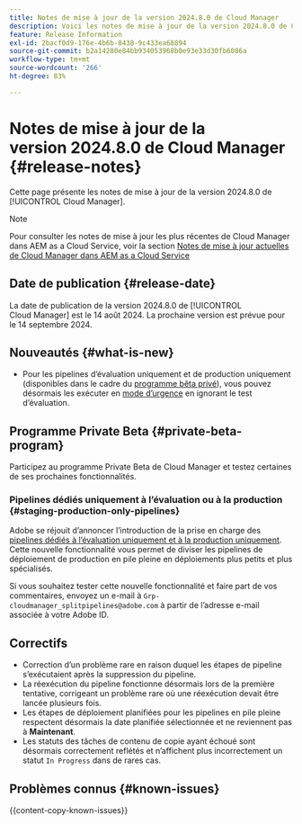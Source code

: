 ```yaml
---
title: Notes de mise à jour de la version 2024.8.0 de Cloud Manager
description: Voici les notes de mise à jour de la version 2024.8.0 de Cloud Manager.
feature: Release Information
exl-id: 2bacf0d9-176e-4b6b-8438-9c433ea68894
source-git-commit: b2a14280e84bb934053968b0e93e33d30fb6086a
workflow-type: tm+mt
source-wordcount: '266'
ht-degree: 83%

---
```


# Notes de mise à jour de la version 2024.8.0 de Cloud Manager {#release-notes}

Cette page présente les notes de mise à jour de la version 2024.8.0 de [!UICONTROL Cloud Manager].

>[!NOTE]
>
>Pour consulter les notes de mise à jour les plus récentes de Cloud Manager dans AEM as a Cloud Service, voir la section [Notes de mise à jour actuelles de Cloud Manager dans AEM as a Cloud Service](https://experienceleague.adobe.com/fr/docs/experience-manager-cloud-service/content/release-notes/cloud-manager/current)

## Date de publication {#release-date}

La date de publication de la version 2024.8.0 de [!UICONTROL Cloud Manager] est le 14 août 2024. La prochaine version est prévue pour le 14 septembre 2024.

## Nouveautés {#what-is-new}

* Pour les pipelines d’évaluation uniquement et de production uniquement (disponibles dans le cadre du [programme bêta privé](#staging-production-only-pipelines)), vous pouvez désormais les exécuter en [mode d’urgence](/help/using/stage-prod-only.md#emergency-mode) en ignorant le test d’évaluation.

## Programme Private Beta {#private-beta-program}

Participez au programme Private Beta de Cloud Manager et testez certaines de ses prochaines fonctionnalités.

### Pipelines dédiés uniquement à l’évaluation ou à la production {#staging-production-only-pipelines}

Adobe se réjouit d’annoncer l’introduction de la prise en charge des [pipelines dédiés à l’évaluation uniquement et à la production uniquement](/help/using/stage-prod-only.md). Cette nouvelle fonctionnalité vous permet de diviser les pipelines de déploiement de production en pile pleine en déploiements plus petits et plus spécialisés.

Si vous souhaitez tester cette nouvelle fonctionnalité et faire part de vos commentaires, envoyez un e-mail à `Grp-cloudmanager_splitpipelines@adobe.com` à partir de l’adresse e-mail associée à votre Adobe ID.

## Correctifs

* Correction d’un problème rare en raison duquel les étapes de pipeline s’exécutaient après la suppression du pipeline.
* La réexécution du pipeline fonctionne désormais lors de la première tentative, corrigeant un problème rare où une réexécution devait être lancée plusieurs fois.
* Les étapes de déploiement planifiées pour les pipelines en pile pleine respectent désormais la date planifiée sélectionnée et ne reviennent pas à **Maintenant**.
* Les statuts des tâches de contenu de copie ayant échoué sont désormais correctement reflétés et n’affichent plus incorrectement un statut `In Progress` dans de rares cas.

## Problèmes connus {#known-issues}

{{content-copy-known-issues}}
